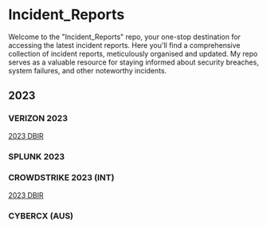 # Incident_Reports
Welcome to the "Incident_Reports" repo, your one-stop destination for accessing the latest incident reports. Here you'll find a comprehensive collection of incident reports, meticulously organised and updated. My repo serves as a valuable resource for staying informed about security breaches, system failures, and other noteworthy incidents.

## 2023

### VERIZON 2023

[2023 DBIR](https://github.com/Glowacki-Shannon/Incident_Reports/blob/main/2023-data-breach-investigations-report-dbir.pdf)

### SPLUNK 2023

### CROWDSTRIKE 2023 (INT)

[2023 DBIR](https://github.com/Glowacki-Shannon/Incident_Reports/blob/main/2023-data-breach-investigations-report-dbir.pdf)

### CYBERCX (AUS)
